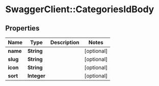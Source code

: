 # SwaggerClient::CategoriesIdBody

## Properties
Name | Type | Description | Notes
------------ | ------------- | ------------- | -------------
**name** | **String** |  | [optional] 
**slug** | **String** |  | [optional] 
**icon** | **String** |  | [optional] 
**sort** | **Integer** |  | [optional] 

